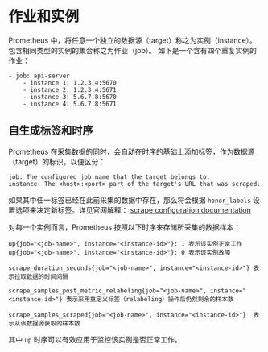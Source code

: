 # 作业和实例

Prometheus 中，将任意一个独立的数据源（target）称之为实例（instance）。包含相同类型的实例的集合称之为作业（job）。
如下是一个含有四个重复实例的作业：

```
- job: api-server
    - instance 1: 1.2.3.4:5670
    - instance 2: 1.2.3.4:5671
    - instance 3: 5.6.7.8:5670
    - instance 4: 5.6.7.8:5671
```

## 自生成标签和时序

Prometheus 在采集数据的同时，会自动在时序的基础上添加标签，作为数据源（target）的标识，以便区分：
```
job: The configured job name that the target belongs to.
instance: The <host>:<port> part of the target's URL that was scraped.
```

如果其中任一标签已经在此前采集的数据中存在，那么将会根据 `honor_labels` 设置选项来决定新标签。详见官网解释： [scrape configuration documentation](https://prometheus.io/docs/operating/configuration/#%3Cscrape_config%3E)

对每一个实例而言，Prometheus 按照以下时序来存储所采集的数据样本：

```
up{job="<job-name>", instance="<instance-id>"}: 1 表示该实例正常工作
up{job="<job-name>", instance="<instance-id>"}: 0 表示该实例故障

scrape_duration_seconds{job="<job-name>", instance="<instance-id>"} 表示拉取数据的时间间隔

scrape_samples_post_metric_relabeling{job="<job-name>", instance="<instance-id>"} 表示采用重定义标签（relabeling）操作后仍然剩余的样本数

scrape_samples_scraped{job="<job-name>", instance="<instance-id>"}  表示从该数据源获取的样本数
```

其中 `up` 时序可以有效应用于监控该实例是否正常工作。



